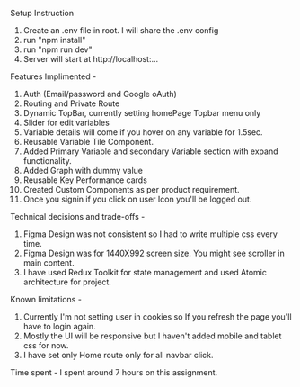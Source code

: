 Setup Instruction
  1. Create an .env file in root. I will share the .env config
  2. run "npm install"
  3. run "npm run dev"
  4. Server will start at http://localhost:...

Features Implimented - 
  1. Auth (Email/password and Google oAuth)
  2. Routing and Private Route
  3. Dynamic TopBar, currently setting homePage Topbar menu only
  4. Slider for edit variables
  5. Variable details will come if you hover on any variable for 1.5sec.
  6. Reusable Variable Tile Component.
  7. Added Primary Variable and secondary Variable section with expand functionality.
  8. Added Graph with dummy value
  9. Reusable Key Performance cards
  10. Created Custom Components as per product requirement.
  11. Once you signin if you click on user Icon you'll be logged out.

Technical decisions and trade-offs -
  1. Figma Design was not consistent so I had to write multiple css every time.
  2. Figma Design was for 1440X992 screen size. You might see scroller in main content.
  3. I have used Redux Toolkit for state management and used Atomic architecture for project.

Known limitations -
  1. Currently I'm not setting user in cookies so If you refresh the page you'll have to login again.
  2. Mostly the UI will be responsive but I haven't added mobile and tablet css for now.
  3. I have set only Home route only for all navbar click.

Time spent - I spent around 7 hours on this assignment.
